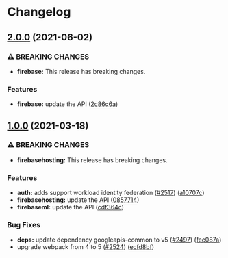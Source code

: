 # Changelog

## [2.0.0](https://www.github.com/googleapis/google-api-nodejs-client/compare/firebase-v1.0.0...firebase-v2.0.0) (2021-06-02)


### ⚠ BREAKING CHANGES

* **firebase:** This release has breaking changes.

### Features

* **firebase:** update the API ([2c86c6a](https://www.github.com/googleapis/google-api-nodejs-client/commit/2c86c6afca3a3e3cf0dfb170a33c8a72002ab26b))

## [1.0.0](https://www.github.com/googleapis/google-api-nodejs-client/compare/firebase-v0.1.0...firebase-v1.0.0) (2021-03-18)


### ⚠ BREAKING CHANGES

* **firebasehosting:** This release has breaking changes.

### Features

* **auth:** adds support workload identity federation ([#2517](https://www.github.com/googleapis/google-api-nodejs-client/issues/2517)) ([a10707c](https://www.github.com/googleapis/google-api-nodejs-client/commit/a10707c477759e7c9ef6360a2fe800856fb600c1))
* **firebasehosting:** update the API ([0857714](https://www.github.com/googleapis/google-api-nodejs-client/commit/0857714369badc6ce7ae306685df5f21f518b618))
* **firebaseml:** update the API ([cdf364c](https://www.github.com/googleapis/google-api-nodejs-client/commit/cdf364c9bae6326b435a60f710916017e97347df))


### Bug Fixes

* **deps:** update dependency googleapis-common to v5 ([#2497](https://www.github.com/googleapis/google-api-nodejs-client/issues/2497)) ([fec087a](https://www.github.com/googleapis/google-api-nodejs-client/commit/fec087abcf3d994dd41c3ffa0a0c12b1f9f09dae))
* upgrade webpack from 4 to 5  ([#2524](https://www.github.com/googleapis/google-api-nodejs-client/issues/2524)) ([ecfd8bf](https://www.github.com/googleapis/google-api-nodejs-client/commit/ecfd8bfcd06e1beabff7ec9a8c4000222379eb8d))

